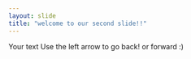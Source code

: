 ```yaml
---
layout: slide
title: "welcome to our second slide!!"
---
```

Your text
Use the left arrow to go back! or forward :)
